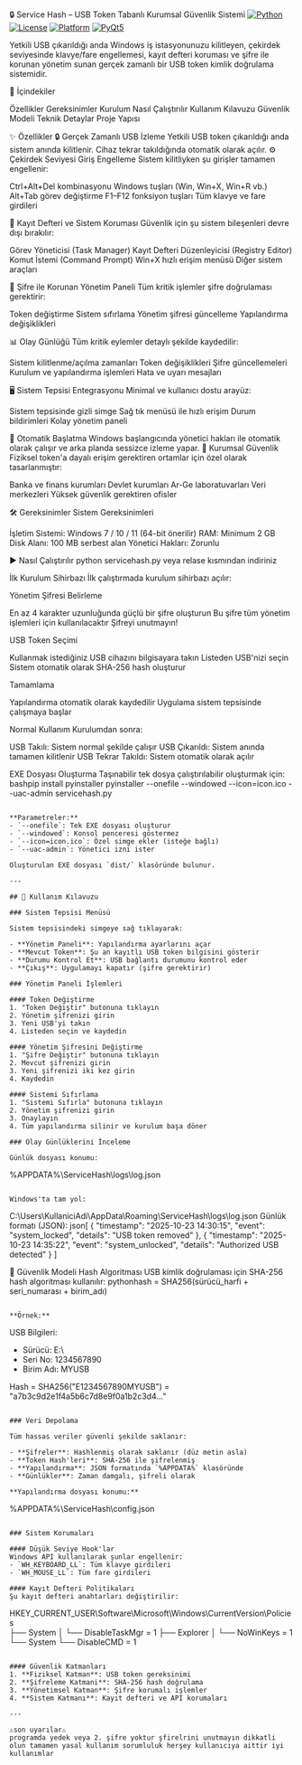 🔒 Service Hash – USB Token Tabanlı Kurumsal Güvenlik Sistemi
[![Python](https://img.shields.io/badge/Python-3.8%2B-blue?logo=python)](   https://python.org   )
[![License](https://img.shields.io/badge/Lisans-GPLv3-red?logo=gnu)](   https://www.gnu.org/licenses/gpl-3.0   )
[![Platform](https://img.shields.io/badge/Platform-Windows%207%2F10%2F11-orange   )](https://microsoft.com/windows   )
[![PyQt5](https://img.shields.io/badge/Arayüz-PyQt5-purple)](https://www.riverbankcomputing.com/software/pyqt/   )

Yetkili USB çıkarıldığı anda Windows iş istasyonunuzu kilitleyen, çekirdek seviyesinde klavye/fare engellemesi, kayıt defteri koruması ve şifre ile korunan yönetim sunan gerçek zamanlı bir USB token kimlik doğrulama sistemidir.


📑 İçindekiler

Özellikler
Gereksinimler
Kurulum
Nasıl Çalıştırılır
Kullanım Kılavuzu
Güvenlik Modeli
Teknik Detaylar
Proje Yapısı



✨ Özellikler
🔒 Gerçek Zamanlı USB İzleme
Yetkili USB token çıkarıldığı anda sistem anında kilitlenir. Cihaz tekrar takıldığında otomatik olarak açılır.
⚙️ Çekirdek Seviyesi Giriş Engelleme
Sistem kilitliyken şu girişler tamamen engellenir:

Ctrl+Alt+Del kombinasyonu
Windows tuşları (Win, Win+X, Win+R vb.)
Alt+Tab görev değiştirme
F1–F12 fonksiyon tuşları
Tüm klavye ve fare girdileri

📁 Kayıt Defteri ve Sistem Koruması
Güvenlik için şu sistem bileşenleri devre dışı bırakılır:

Görev Yöneticisi (Task Manager)
Kayıt Defteri Düzenleyicisi (Registry Editor)
Komut İstemi (Command Prompt)
Win+X hızlı erişim menüsü
Diğer sistem araçları

🔐 Şifre ile Korunan Yönetim Paneli
Tüm kritik işlemler şifre doğrulaması gerektirir:

Token değiştirme
Sistem sıfırlama
Yönetim şifresi güncelleme
Yapılandırma değişiklikleri

📊 Olay Günlüğü
Tüm kritik eylemler detaylı şekilde kaydedilir:

Sistem kilitlenme/açılma zamanları
Token değişiklikleri
Şifre güncellemeleri
Kurulum ve yapılandırma işlemleri
Hata ve uyarı mesajları

🖥️ Sistem Tepsisi Entegrasyonu
Minimal ve kullanıcı dostu arayüz:

Sistem tepsisinde gizli simge
Sağ tık menüsü ile hızlı erişim
Durum bildirimleri
Kolay yönetim paneli

🔄 Otomatik Başlatma
Windows başlangıcında yönetici hakları ile otomatik olarak çalışır ve arka planda sessizce izleme yapar.
🧪 Kurumsal Güvenlik
Fiziksel token'a dayalı erişim gerektiren ortamlar için özel olarak tasarlanmıştır:

Banka ve finans kurumları
Devlet kurumları
Ar-Ge laboratuvarları
Veri merkezleri
Yüksek güvenlik gerektiren ofisler


🛠️ Gereksinimler
Sistem Gereksinimleri

İşletim Sistemi: Windows 7 / 10 / 11 (64-bit önerilir)
RAM: Minimum 2 GB
Disk Alanı: 100 MB serbest alan
Yönetici Hakları: Zorunlu

▶️ Nasıl Çalıştırılır
python servicehash.py veya relase kısmından indiriniz

İlk Kurulum Sihirbazı
İlk çalıştırmada kurulum sihirbazı açılır:

Yönetim Şifresi Belirleme

En az 4 karakter uzunluğunda güçlü bir şifre oluşturun
Bu şifre tüm yönetim işlemleri için kullanılacaktır
Şifreyi unutmayın!


USB Token Seçimi

Kullanmak istediğiniz USB cihazını bilgisayara takın
Listeden USB'nizi seçin
Sistem otomatik olarak SHA-256 hash oluşturur


Tamamlama

Yapılandırma otomatik olarak kaydedilir
Uygulama sistem tepsisinde çalışmaya başlar



Normal Kullanım
Kurulumdan sonra:

USB Takılı: Sistem normal şekilde çalışır
USB Çıkarıldı: Sistem anında tamamen kilitlenir
USB Tekrar Takıldı: Sistem otomatik olarak açılır

EXE Dosyası Oluşturma
Taşınabilir tek dosya çalıştırılabilir oluşturmak için:
bashpip install pyinstaller
pyinstaller --onefile --windowed --icon=icon.ico --uac-admin servicehash.py
```

**Parametreler:**
- `--onefile`: Tek EXE dosyası oluşturur
- `--windowed`: Konsol penceresi göstermez
- `--icon=icon.ico`: Özel simge ekler (isteğe bağlı)
- `--uac-admin`: Yönetici izni ister

Oluşturulan EXE dosyası `dist/` klasöründe bulunur.

---

## 📖 Kullanım Kılavuzu

### Sistem Tepsisi Menüsü

Sistem tepsisindeki simgeye sağ tıklayarak:

- **Yönetim Paneli**: Yapılandırma ayarlarını açar
- **Mevcut Token**: Şu an kayıtlı USB token bilgisini gösterir
- **Durumu Kontrol Et**: USB bağlantı durumunu kontrol eder
- **Çıkış**: Uygulamayı kapatır (şifre gerektirir)

### Yönetim Paneli İşlemleri

#### Token Değiştirme
1. "Token Değiştir" butonuna tıklayın
2. Yönetim şifrenizi girin
3. Yeni USB'yi takın
4. Listeden seçin ve kaydedin

#### Yönetim Şifresini Değiştirme
1. "Şifre Değiştir" butonuna tıklayın
2. Mevcut şifrenizi girin
3. Yeni şifrenizi iki kez girin
4. Kaydedin

#### Sistemi Sıfırlama
1. "Sistemi Sıfırla" butonuna tıklayın
2. Yönetim şifrenizi girin
3. Onaylayın
4. Tüm yapılandırma silinir ve kurulum başa döner

### Olay Günlüklerini İnceleme

Günlük dosyası konumu:
```
%APPDATA%\ServiceHash\logs\log.json
```

Windows'ta tam yol:
```
C:\Users\KullaniciAdi\AppData\Roaming\ServiceHash\logs\log.json
Günlük formatı (JSON):
json[
  {
    "timestamp": "2025-10-23 14:30:15",
    "event": "system_locked",
    "details": "USB token removed"
  },
  {
    "timestamp": "2025-10-23 14:35:22",
    "event": "system_unlocked",
    "details": "Authorized USB detected"
  }
]

🔐 Güvenlik Modeli
Hash Algoritması
USB kimlik doğrulaması için SHA-256 hash algoritması kullanılır:
pythonhash = SHA256(sürücü_harfi + seri_numarası + birim_adı)
```

**Örnek:**
```
USB Bilgileri:
- Sürücü: E:\
- Seri No: 1234567890
- Birim Adı: MYUSB

Hash = SHA256("E1234567890MYUSB")
     = "a7b3c9d2e1f4a5b6c7d8e9f0a1b2c3d4..."
```

### Veri Depolama

Tüm hassas veriler güvenli şekilde saklanır:

- **Şifreler**: Hashlenmiş olarak saklanır (düz metin asla)
- **Token Hash'leri**: SHA-256 ile şifrelenmiş
- **Yapılandırma**: JSON formatında `%APPDATA%` klasöründe
- **Günlükler**: Zaman damgalı, şifreli olarak

**Yapılandırma dosyası konumu:**
```
%APPDATA%\ServiceHash\config.json
```

### Sistem Korumaları

#### Düşük Seviye Hook'lar
Windows API kullanılarak şunlar engellenir:
- `WH_KEYBOARD_LL`: Tüm klavye girdileri
- `WH_MOUSE_LL`: Tüm fare girdileri

#### Kayıt Defteri Politikaları
Şu kayıt defteri anahtarları değiştirilir:
```
HKEY_CURRENT_USER\Software\Microsoft\Windows\CurrentVersion\Policies\
├── System
│   └── DisableTaskMgr = 1
├── Explorer
│   └── NoWinKeys = 1
└── System
    └── DisableCMD = 1
```

#### Güvenlik Katmanları
1. **Fiziksel Katman**: USB token gereksinimi
2. **Şifreleme Katmani**: SHA-256 hash doğrulama
3. **Yönetimsel Katman**: Şifre korumalı işlemler
4. **Sistem Katmanı**: Kayıt defteri ve API korumaları

---

⚠️son uyarılar⚠️
programda yedek veya 2. şifre yoktur şfirelrini unutmayın dikkatli olun tamamen yasal kullanım sorumluluk herşey kullanıcıya aittir iyi kullanımlar
